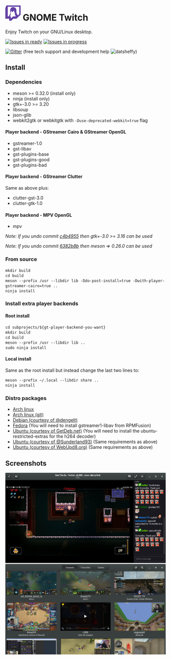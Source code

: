 # ![](/data/icons/hicolor/48x48/apps/com.vinszent.GnomeTwitch.png) GNOME Twitch

Enjoy Twitch on your GNU/Linux desktop.

[![Issues in ready](https://badge.waffle.io/vinszent/gnome-twitch.svg?label=ready&title=Ready)](http://waffle.io/vinszent/gnome-twitch) [![Issues in progress](https://badge.waffle.io/vinszent/gnome-twitch.svg?label=in%20progress&title=In%20progress)](http://waffle.io/vinszent/gnome-twitch)

[![Gitter](https://badges.gitter.im/vinszent/gnome-twitch.svg)](https://gitter.im/gnome-twitch/Lobby?utm_source=badge&utm_medium=badge&utm_campaign=pr-badge) (free tech support and development help ![datsheffy](https://static-cdn.jtvnw.net/emoticons/v1/170/1.0))

## Install
### Dependencies
* meson >= 0.32.0 (install only)
* ninja (install only)
* gtk+-3.0 >= 3.20
* libsoup
* json-glib
* webkit2gtk or webkitgtk with `-Duse-deprecated-webkit=true` flag

#### Player backend - GStreamer Cairo & GStreamer OpenGL
* gstreamer-1.0
* gst-libav
* gst-plugins-base
* gst-plugins-good
* gst-plugins-bad

#### Player backend - GStreamer Clutter
Same as above plus:

* clutter-gst-3.0
* clutter-gtk-1.0

#### Player backend - MPV OpenGL
* mpv

_Note: If you undo commit [c4b4955](https://github.com/vinszent/gnome-twitch/commit/c4b49557dfed8465f273f2b5490002607baa5182) then gtk+-3.0 >= 3.16 can be used_

_Note: If you undo commit [6382b8b](https://github.com/vinszent/gnome-twitch/commit/6382b8b918306306da0c014cedb8f314ecd66a93) then meson => 0.26.0 can be used_

### From source

``` shell
mkdir build
cd build
meson --prefix /usr --libdir lib -Ddo-post-install=true -Dwith-player-gstreamer-cairo=true ..
ninja install
```

### Install extra player backends
#### Root install

``` shell
cd subprojects/${gt-player-backend-you-want}
mkdir build
cd build
meson --prefix /usr --libdir lib ..
sudo ninja install
```
#### Local install

Same as the root install but instead change the last two lines to:

``` shell
meson --prefix ~/.local --libdir share ..
ninja install
```

### Distro packages
* [Arch linux](https://aur.archlinux.org/packages/gnome-twitch/)
* [Arch linux (git)](https://aur.archlinux.org/packages/gnome-twitch-git/)
* [Debian (courtesy of @dengelt)](https://tracker.debian.org/pkg/gnome-twitch/)
* [Fedora](https://copr.fedoraproject.org/coprs/ippytraxx/gnome-twitch/) (You will need to install gstreamer1-libav from RPMFusion)
* [Ubuntu (courtesy of GetDeb.net)](http://www.getdeb.net/app/GNOME%20Twitch) (You will need to install the ubuntu-restricted-extras for the h264 decoder)
* [Ubuntu (courtesy of @Sunderland93)](https://launchpad.net/~samoilov-lex/+archive/ubuntu/gnome-twitch) (Same requirements as above)
* [Ubuntu (courtesy of WebUpd8.org)](https://launchpad.net/~nilarimogard/+archive/ubuntu/webupd8/+index?batch=75&memo=150&start=150) (Same requirements as above)

## Screenshots
![](/data/screenshots/scrot_player.png?raw=true)
![](/data/screenshots/scrot_streams.png?raw=true)
